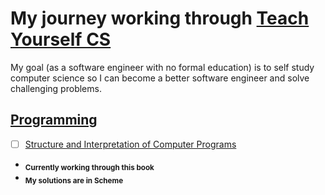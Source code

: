 # My journey working through [Teach Yourself CS](https://teachyourselfcs.com)
My goal (as a software engineer with no formal education) is to self study computer science so I can become a better software engineer and solve challenging problems.

## [Programming](https://teachyourselfcs.com/#programming)
- [ ] [Structure and Interpretation of Computer Programs](http://web.mit.edu/alexmv/6.037/sicp.pdf)
* <sub>**Currently working through this book**</sub>
* <sub>**My solutions are in Scheme**</sub>
